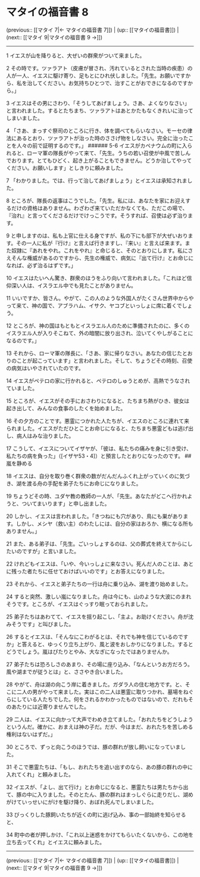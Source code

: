# マタイの福音書 8

(previous:: [[マタイ 7|← マタイの福音書 7]]) | (up:: [[マタイの福音書]]) | (next:: [[マタイ 9|マタイの福音書 9 →]])

***


1 イエスが山を降りると、大ぜいの群衆がついて来ました。 

2 その時です。ツァラアト（皮膚が冒され、汚れているとされた当時の疾患）の人が一人、イエスに駆け寄り、足もとにひれ伏しました。「先生。お願いですから、私を治してください。お気持ちひとつで、治すことがおできになるのですから。」 

3 イエスはその男にさわり、「そうしてあげましょう。さあ、よくなりなさい」と言われました。するとたちまち、ツァラアトはあとかたもなくきれいに治ってしまいました。 

4 「さあ、まっすぐ祭司のところに行き、体を調べてもらいなさい。モーセの律法にあるとおり、ツァラアトが治った時のささげ物をしなさい。完全に治ったことを人々の前で証明するのです。」 ###### 5-6 イエスがカペナウムの町に入られると、ローマ軍の隊長がやって来て、「先生。うちの若い召使が中風で苦しんでおります。とてもひどく、起き上がることもできません。どうか治してやってください。お願いします」としきりに頼みました。 

7 「わかりました。では、行って治してあげましょう」とイエスは承知されました。 

8 ところが、隊長の返事はこうでした。「先生。私には、あなたを家にお迎えするだけの資格はありません。わざわざ来ていただかなくても、ただこの場で、『治れ』と言ってくださるだけでけっこうです。そうすれば、召使は必ず治ります。 

9 と申しますのは、私も上官に仕える身ですが、私の下にも部下が大ぜいおります。その一人に私が『行け』と言えば行きますし、『来い』と言えば来ます。また奴隷に『あれをやれ。これをやれ』と命じると、そのとおりにします。私にさえそんな権威があるのですから、先生の権威で、病気に『出て行け』とお命じになれば、必ず治るはずです。」 

10 イエスはたいへん驚き、群衆のほうをふり向いて言われました。「これほど信仰深い人は、イスラエル中でも見たことがありません。 

11 いいですか、皆さん。やがて、この人のような外国人がたくさん世界中からやって来て、神の国で、アブラハム、イサク、ヤコブといっしょに席に着くでしょう。 

12 ところが、神の国はもともとイスラエル人のために準備されたのに、多くのイスラエル人が入りそこねて、外の暗闇に放り出され、泣いてくやしがることになるのです。」 

13 それから、ローマ軍の隊長に、「さあ、家に帰りなさい。あなたの信じたとおりのことが起こっています」と言われました。そして、ちょうどその時刻、召使の病気はいやされていたのです。 

14 イエスがペテロの家に行かれると、ペテロのしゅうとめが、高熱でうなされていました。 

15 ところが、イエスがその手におさわりになると、たちまち熱がひき、彼女は起き出して、みんなの食事のしたくを始めました。 

16 その夕方のことです。悪霊につかれた人たちが、イエスのところに連れて来られました。イエスがただひとことお命じになると、たちまち悪霊どもは逃げ出し、病人はみな治りました。 

17 こうして、イエスについてイザヤが、「彼は、私たちの痛みを身に引き受け、私たちの病を負った」（[イザヤ53・4]）と預言したとおりになったのです。 ## 嵐を静める 

18 イエスは、自分を取り巻く群衆の数がだんだんふくれ上がっていくのに気づき、湖を渡る舟の手配を弟子たちにお命じになりました。 

19 ちょうどその時、ユダヤ教の教師の一人が、「先生。あなたがどこへ行かれようと、ついてまいります」と申し出ました。 

20 しかし、イエスは言われました。「きつねにも穴があり、鳥にも巣があります。しかし、メシヤ（救い主）のわたしには、自分の家はおろか、横になる所もありません。」 

21 また、ある弟子は、「先生。ごいっしょするのは、父の葬式を終えてからにしたいのですが」と言いました。 

22 けれどもイエスは、「いや、今いっしょに来なさい。死んだ人のことは、あとに残った者たちに任せておけばいいのです」とお答えになりました。 

23 それから、イエスと弟子たちの一行は舟に乗り込み、湖を渡り始めました。 

24 すると突然、激しい嵐になりました。舟は今にも、山のような大波にのまれそうです。ところが、イエスはぐっすり眠っておられました。 

25 弟子たちはあわてて、イエスを揺り起こし、「主よ。お助けください。舟が沈みそうです」と叫びました。 

26 するとイエスは、「そんなにこわがるとは、それでも神を信じているのですか」と答えると、ゆっくり立ち上がり、風と波をおしかりになりました。するとどうでしょう。嵐はぴたりとやみ、大なぎになったではありませんか。 

27 弟子たちは恐ろしさのあまり、その場に座り込み、「なんというお方だろう。風や湖までが従うとは」と、ささやき合いました。 

28 やがて、舟は湖の向こう岸に着きました。ガダラ人の住む地方です。と、そこに二人の男がやって来ました。実はこの二人は悪霊に取りつかれ、墓場をねぐらにしている人たちでした。何をされるかわかったものではないので、だれもそのあたりには近寄りませんでした。 

29 二人は、イエスに向かって大声でわめき立てました。「おれたちをどうしようというんだ。確かに、おまえは神の子だ。だが、今はまだ、おれたちを苦しめる権利はないはずだ。」 

30 ところで、ずっと向こうのほうでは、豚の群れが放し飼いになっていました。 

31 そこで悪霊たちは、「もし、おれたちを追い出すのなら、あの豚の群れの中に入れてくれ」と頼みました。 

32 イエスが、「よし、出て行け」とお命じになると、悪霊たちは男たちから出て、豚の中に入りました。そのとたん、豚の群れはまっしぐらに走りだし、湖めがけていっせいにがけを駆け降り、おぼれ死んでしまいました。 

33 びっくりした豚飼いたちが近くの町に逃げ込み、事の一部始終を知らせると、 

34 町中の者が押しかけ、「これ以上迷惑をかけてもらいたくないから、この地を立ち去ってくれ」とイエスに頼みました。

***

(previous:: [[マタイ 7|← マタイの福音書 7]]) | (up:: [[マタイの福音書]]) | (next:: [[マタイ 9|マタイの福音書 9 →]])
